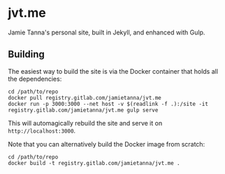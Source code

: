 # jvt.me

Jamie Tanna's personal site, built in Jekyll, and enhanced with Gulp.

## Building

The easiest way to build the site is via the Docker container that holds all the dependencies:

```
cd /path/to/repo
docker pull registry.gitlab.com/jamietanna/jvt.me
docker run -p 3000:3000 --net host -v $(readlink -f .):/site -it registry.gitlab.com/jamietanna/jvt.me gulp serve
```

This will automagically rebuild the site and serve it on `http://localhost:3000`.

Note that you can alternatively build the Docker image from scratch:

```
cd /path/to/repo
docker build -t registry.gitlab.com/jamietanna/jvt.me .
```
